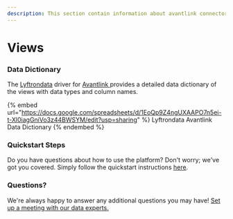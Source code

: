 ```yaml
---
description: This section contain information about avantlink connector views information
---
```


# Views

### Data Dictionary

The [Lyftrondata](https://www.lyftrondata.com/) driver for [Avantlink](https://www.lyftrondata.com/integration/Avantlink/)[ ](https://www.lyftrondata.com/integration/avantlink/)provides a detailed data dictionary of the views with data types and column names.

{% embed url="https://docs.google.com/spreadsheets/d/1EoQp9Z4ngUXAAPO7n5ei-t-Xl0iagGniVo3z44BWSYM/edit?usp=sharing" %}
Lyftrondata Avantlink Data Dictionary
{% endembed %}

### Quickstart Steps

Do you have questions about how to use the platform? Don't worry; we've got you covered. Simply follow the quickstart instructions [here](../../../../quickstart-steps.md).

### Questions? <a href="#questions" id="questions"></a>

We're always happy to answer any additional questions you may have! [Set up a meeting with our data experts.](https://www.lyftrondata.com/book-a-meeting/)


